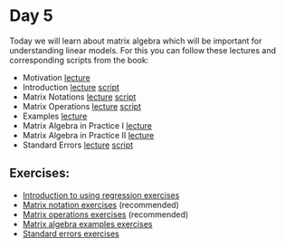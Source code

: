 # Day 5

Today we will learn about matrix algebra which will be important for understanding linear models. For this you can follow these lectures and corresponding scripts from the book:


- Motivation [lecture](https://www.youtube.com/watch?v=aP61q-LoerI)
- Introduction [lecture](https://www.youtube.com/watch?v=tPlHbAHVqFQ)  [script](http://genomicsclass.github.io/book/pages/intro_using_regression.html)
- Matrix Notations [lecture](https://www.youtube.com/watch?v=EaYkxUwEB-Q)  [script](http://genomicsclass.github.io/book/pages/matrix_notation.html)
- Matrix Operations [lecture](https://www.youtube.com/watch?v=-5uvdduYNJM)  [script](http://genomicsclass.github.io/book/pages/matrix_operations.html)
- Examples [lecture](https://www.youtube.com/watch?v=FAP7fYbZF0Y)
- Matrix Algebra in Practice I [lecture](https://www.youtube.com/watch?v=LniqeWOfTQo)
- Matrix Algebra in Practice II [lecture](https://www.youtube.com/watch?v=eRXzsXh78rE)
- Standard Errors [lecture](https://www.youtube.com/watch?v=9rm-y_iYbnw)  [script](http://genomicsclass.github.io/book/pages/standard_errors.html)


## Exercises:

-   [Introduction to using regression exercises](http://genomicsclass.github.io/book/pages/intro_using_regression_exercises.html)
-   [Matrix notation exercises](http://genomicsclass.github.io/book/pages/matrix_notation_exercises.html) (recommended)
-   [Matrix operations exercises](http://genomicsclass.github.io/book/pages/matrix_operations_exercises.html) (recommended)
-   [Matrix algebra examples exercises](http://genomicsclass.github.io/book/pages/matrix_algebra_examples_exercises.html)
-   [Standard errors exercises](http://genomicsclass.github.io/book/pages/standard_errors_exercises.html)
